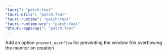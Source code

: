 ```yaml
---
"tauri": "patch:feat"
"tauri-utils": "patch:feat"
"tauri-runtime": "patch:feat"
"tauri-runtime-wry": "patch:feat"
"@tauri-apps/api": "patch:feat"
---
```


Add an option `prevent_overflow` for preventing the window frin overflowing the monitor on creation
